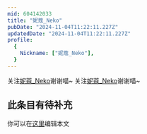 ```yaml
---
mid: 604142033
title: "妮蔻_Neko"
pubDate: "2024-11-04T11:22:11.227Z"
updatedDate: "2024-11-04T11:22:11.227Z"
profile:
  {
    Nickname: ["妮蔻_Neko"],
  }
---
```


关注[妮蔻_Neko](https://space.bilibili.com/604142033)谢谢喵~ 关注[妮蔻_Neko](https://space.bilibili.com/604142033)谢谢喵~

## 此条目有待补充
你可以在[这里](https://github.com/Yuhanawa/VTuber.ICU-Content/edit/master/v/妮蔻_Neko/index.md)编辑本文
